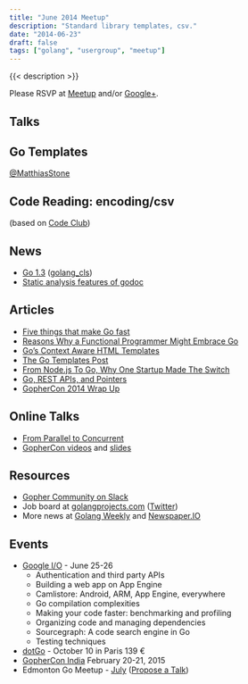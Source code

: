```yaml
---
title: "June 2014 Meetup"
description: "Standard library templates, csv."
date: "2014-06-23"
draft: false
tags: ["golang", "usergroup", "meetup"]
---
```

{{< description >}}

Please RSVP at [Meetup](https://www.meetup.com/startupedmonton/events/185430912/) and/or [Google+](https://plus.google.com/u/0/events/c9r9f3pd805o38uveo5qdkot0oc?authkey=CJOa6Ni-r_qIZg).

## Talks

## Go Templates

[@MatthiasStone](https://twitter.com/MatthiasStone)

## Code Reading: encoding/csv

(based on [Code Club](http://bloggytoons.com/code-club))

## News

- [Go 1.3](https://golang.org//doc/go1.3) ([golang_cls](https://twitter.com/golang_cls))
- [Static analysis features of godoc](https://golang.org//lib/godoc/analysis/help.html)

## Articles

- [Five things that make Go fast](https://dave.cheney.net/2014/06/07/five-things-that-make-go-fast)
- [Reasons Why a Functional Programmer Might Embrace Go](http://bcarrell.me/posts/why_go/)
- [Go’s Context Aware HTML Templates](http://blog.veracode.com/2013/12/golangs-context-aware-html-templates/)
- [The Go Templates Post](http://andlabs.lostsig.com/blog/2014/05/26/8/the-go-templates-post)
- [From Node.js To Go, Why One Startup Made The Switch](http://thenewstack.io/from-node-js-to-go-why-one-startup-made-the-switch/)
- [Go, REST APIs, and Pointers](https://willnorris.com/2014/05/go-rest-apis-and-pointers)
- [GopherCon 2014 Wrap Up](https://blog.golang.org/gophercon)

## Online Talks

- [From Parallel to Concurrent](http://channel9.msdn.com/Events/Lang-NEXT/Lang-NEXT-2014/From-Parallel-to-Concurrent)
- [GopherCon videos](http://confreaks.com/events/gophercon2014) and [slides](https://github.com/gophercon/2014-talks)

## Resources

- [Gopher Community on Slack](https://blog.gopheracademy.com/gophers-slack-community)
- Job board at [golangprojects.com](https://www.golangprojects.com/) ([Twitter](https://twitter.com/golangprojects))
- More news at [Golang Weekly](https://golangweekly.com/) and [Newspaper.IO](http://www.newspaper.io/golang)

## Events

- [Google I/O](https://www.google.com/events/io/schedule) - June 25-26
  - Authentication and third party APIs
  - Building a web app on App Engine
  - Camlistore: Android, ARM, App Engine, everywhere
  - Go compilation complexities
  - Making your code faster: benchmarking and profiling
  - Organizing code and managing dependencies
  - Sourcegraph: A code search engine in Go
  - Testing techniques
- [dotGo](https://www.dotgo.eu/) - October 10 in Paris 139 &euro;
- [GopherCon India](http://gophercon.in/) February 20-21, 2015
- Edmonton Go Meetup - [July](/meetup/2014-07/) ([Propose a Talk](https://github.com/edmontongo/presentations/issues/10))
